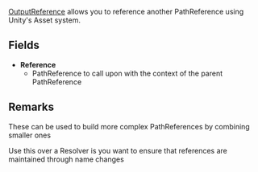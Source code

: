 [OutputReference](assetlink://Packages/com.passivepicasso.thunderkit/Editor/Core/Paths/Components/OutputReference.cs) allows you to reference another PathReference using Unity's Asset system.

## Fields
* **Reference**
  - PathReference to call upon with the context of the parent PathReference

## Remarks

These can be used to build more complex PathReferences by combining smaller ones

Use this over a Resolver is you want to ensure that references are maintained through name changes
